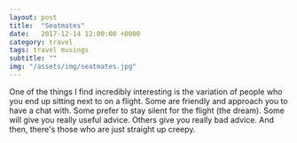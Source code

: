 ```yaml
---
layout: post
title:  "Seatmates"
date:   2017-12-14 12:00:00 +0000
category: travel
tags: travel musings
subtitle: ""
img: "/assets/img/seatmates.jpg"
---
```


One of the things I find incredibly interesting is the variation of people
who you end up sitting next to on a flight. Some are friendly and approach
you to have a chat with. Some prefer to stay silent for the flight (the
dream). Some will give you really useful advice. Others give you really bad
advice. And then, there's those who are just straight up creepy.
